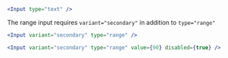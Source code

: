 ```jsx
<Input type="text" />
```

The range input requires `variant="secondary"` in addition to `type="range"`

```jsx
<Input variant="secondary" type="range" />
```

```jsx
<Input variant="secondary" type="range" value={90} disabled={true} />
```
